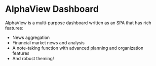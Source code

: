 # AlphaView Dashboard
AlphaView is a multi-purpose dashboard written as an SPA that has rich features:
* News aggregation
* Financial market news and analysis
* A note-taking function with advanced planning and organization features
* And robust theming!


